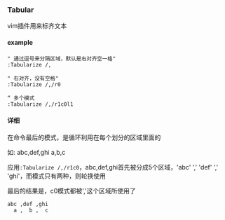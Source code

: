 ### Tabular

  vim插件用来标齐文本

#### example

    " 通过逗号来分隔区域，默认是右对齐空一格"
    :Tabularize /,

    " 右对齐，没有空格"
    :Tabularize /,/r0

    “ 多个模式
    :Tabularize /,/r1c0l1

#### 详细

在命令最后的模式，是循环利用在每个划分的区域里面的

如:
    abc,def,ghi
    a,b,c

应用`:Tabularize /,/r1c0`，abc,def,ghi首先被分成5个区域，'abc' ',' 'def' ',' 'ghi'，而模式只有两种，则轮换使用

最后的结果是，c0模式都被','这个区域所使用了

    abc ,def ,ghi
      a ,  b ,  c
